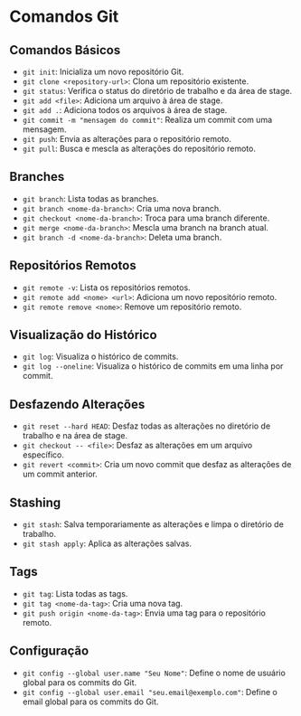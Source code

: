 # Comandos Git

## Comandos Básicos
- `git init`: Inicializa um novo repositório Git.
- `git clone <repository-url>`: Clona um repositório existente.
- `git status`: Verifica o status do diretório de trabalho e da área de stage.
- `git add <file>`: Adiciona um arquivo à área de stage.
- `git add .`: Adiciona todos os arquivos à área de stage.
- `git commit -m "mensagem do commit"`: Realiza um commit com uma mensagem.
- `git push`: Envia as alterações para o repositório remoto.
- `git pull`: Busca e mescla as alterações do repositório remoto.

## Branches
- `git branch`: Lista todas as branches.
- `git branch <nome-da-branch>`: Cria uma nova branch.
- `git checkout <nome-da-branch>`: Troca para uma branch diferente.
- `git merge <nome-da-branch>`: Mescla uma branch na branch atual.
- `git branch -d <nome-da-branch>`: Deleta uma branch.

## Repositórios Remotos
- `git remote -v`: Lista os repositórios remotos.
- `git remote add <nome> <url>`: Adiciona um novo repositório remoto.
- `git remote remove <nome>`: Remove um repositório remoto.

## Visualização do Histórico
- `git log`: Visualiza o histórico de commits.
- `git log --oneline`: Visualiza o histórico de commits em uma linha por commit.

## Desfazendo Alterações
- `git reset --hard HEAD`: Desfaz todas as alterações no diretório de trabalho e na área de stage.
- `git checkout -- <file>`: Desfaz as alterações em um arquivo específico.
- `git revert <commit>`: Cria um novo commit que desfaz as alterações de um commit anterior.

## Stashing
- `git stash`: Salva temporariamente as alterações e limpa o diretório de trabalho.
- `git stash apply`: Aplica as alterações salvas.

## Tags
- `git tag`: Lista todas as tags.
- `git tag <nome-da-tag>`: Cria uma nova tag.
- `git push origin <nome-da-tag>`: Envia uma tag para o repositório remoto.

## Configuração
- `git config --global user.name "Seu Nome"`: Define o nome de usuário global para os commits do Git.
- `git config --global user.email "seu.email@exemplo.com"`: Define o email global para os commits do Git.
